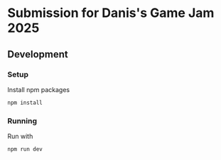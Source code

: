 # Submission for Danis's Game Jam 2025



## Development
### Setup

Install npm packages
```bash
npm install
```
### Running

Run with
```bash
npm run dev
```